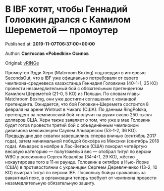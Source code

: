 
# В IBF хотят, чтобы Геннадий Головкин дрался с Камилом Шереметой — промоутер

Published at: **2019-11-07T06:37:00+00:00**

Author: **Святослав «Pobedkin» Осипов**

Original: [vRINGe](https://vringe.com/news/129295-v-ibf-khotyat-chtoby-gennadiy-golovkin-dralsya-s-kamilom-sheremetoy-promouter.htm)

Промоутер Эдди Херн (Matcroom Boxing) подтвердил в интервью SecondsOut, что в IBF уже официально потребовали от своего чемпиона-средневеса казахстанца Геннадия Головкина (40-1-1, 35 КО) провести незамедлительный бой с обязательным претендентом Камилом Шереметой (21-0, 5 КО) из Польши. По словам главы Matchroom Boxing, они уже достигли соглашения с командой претендента. Ожидается, что бой Головкин-Шеремета состоится 8 февраля на арене Wintrust в Чикаго (США). По данным RingPolska, претендент за чемпионский бой «получит на руки» около 250 тысяч долларов США. Херн также заявляет о том, что уже в мае Головкин будет готов провести третий бой с объединённым чемпионом дивизиона мексиканцем Саулем Альваресом (53-1-2, 36 КО). Предыдущие две схватки завершились сперва вничью (сентябрь 2017 года), затем минимальной победой боксёра из Мексики (сентябрь 2018 года). Альварес в ноябре в Лас-Вегасе (США) покорил четвёртую весовую категорию — полутяжёлый вес — отобрал титул по версии WBO у россиянина Сергея Ковалёва (34-4-1, 29 КО), жёстко нокаутировав того в 11-м раунде. Головкин в октябре в Нью-Йорке (США) в противостоянии с украинцем Сергеем Деревянченко (13-2, 10 КО) выиграл титул по версии IBF. Поскольку бойцы сражались за вакантный пояс, в организации теперь требуют от чемпиона провести незамедлительную обязательную защиту.
